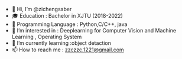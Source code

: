 - 👋 Hi, I’m @zichengsaber
- 🎓 Education : Bachelor in XJTU (2018-2022)
- 🔨 Programming Language : Python,C/C++, java
- 👀 I’m interested in : Deeplearning for Computer Vision and Machine Learning , Operating System
- 🌱 I’m currently learning :object detaction
- 📫 How to reach me : zzczzc.1221@gmail.com

<!---
zichengsaber/zichengsaber is a ✨ special ✨ repository because its `README.md` (this file) appears on your GitHub profile.
You can click the Preview link to take a look at your changes.
--->
